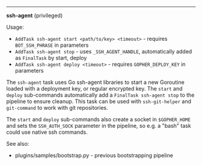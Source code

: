 ___

**ssh-agent** (privileged)

Usage:
- `AddTask ssh-agent start <path/to/key> <timeout>` - requires `BOT_SSH_PHRASE` in parameters
- `AddTask ssh-agent stop` - uses `_SSH_AGENT_HANDLE`, automatically added as `FinalTask` by start, deploy
- `AddTask ssh-agent deploy <timeout>` - requires `GOPHER_DEPLOY_KEY` in parameters

The `ssh-agent` task uses Go ssh-agent libraries to start a new Goroutine loaded with a deployment key, or regular encrypted key. The `start` and `deploy` sub-commands automatically add a `FinalTask ssh-agent stop` to the pipeline to ensure cleanup. This task can be used with `ssh-git-helper` and `git-command` to work with git repositories.

The `start` and `deploy` sub-commands also create a socket in `$GOPHER_HOME` and sets the `SSH_AUTH_SOCK` parameter in the pipeline, so e.g. a "bash" task could use native ssh commands.

See also:
- plugins/samples/bootstrap.py - previous bootstrapping pipeline
